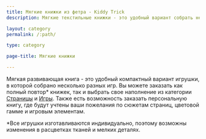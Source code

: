 ```yaml
---
title: Мягкие книжки из фетра - Kiddy Trick
description: Мягкие текстильные книжки - это удобный вариант собрать несколько развивающих игрушек в одной. Книгу можно собрать из любих страничек, представленных в разделе Страницы.

layout: category
permalink: /:path/

type: category

page-title: Мягкие книжки

---
```

Мягкая развивающая книга - это удобный компактный вариант игрушки, в которой собрано несколько разных игр. Вы можете заказать как полный повтор* книжек, так и выбрать свое наполнение из категории [Страницы](/stranicy/) и [Игры](/igry/). Также есть возможность заказать персональную книгу, где будут учтены ваши пожелания по сюжетам страниц, цветовой гамме и игровым элементам.

*Все игрушки изготавливаются индивидуально, поэтому возможны изменения в расцветках тканей и мелких деталях.